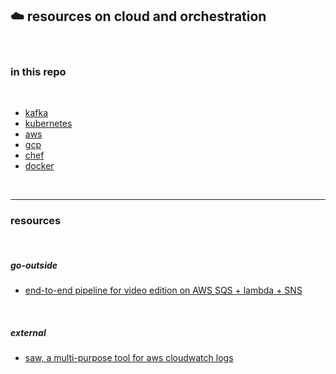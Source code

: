 ## ☁️ resources on cloud and orchestration


<br>

### in this repo

<br>

* [kafka](https://github.com/bt3gl-labs/Scratch-Space-Cloud-and-Orchestration/tree/master/kafka-and-streaming)
* [kubernetes](https://github.com/bt3gl-labs/Scratch-Space-Cloud-and-Orchestration/tree/master/kubernetes)
* [aws](https://github.com/bt3gl-labs/Scratch-Space-Cloud-and-Orchestration/tree/master/aws)
* [gcp](https://github.com/bt3gl-labs/Scratch-Space-Cloud-and-Orchestration/tree/master/gcp)
* [chef](https://github.com/bt3gl-labs/Scratch-Space-Cloud-and-Orchestration/tree/master/chef)
* [docker](https://github.com/bt3gl-labs/Scratch-Space-Cloud-and-Orchestration/tree/master/docker)

<br>

---

### resources

<br>

##### go-outside

* [end-to-end pipeline for video edition on AWS SQS + lambda + SNS](https://github.com/go-outside-labs/aws-pipeline-py)


<br>

##### external


* [saw, a multi-purpose tool for aws cloudwatch logs](https://github.com/TylerBrock/saw)
